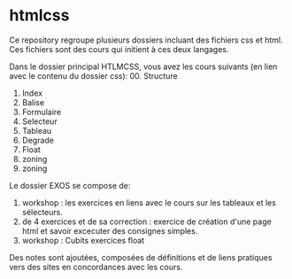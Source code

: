 # htmlcss

Ce repository regroupe plusieurs dossiers incluant des fichiers css et html. Ces fichiers sont des cours qui initient à ces deux langages.

Dans le dossier principal HTLMCSS, vous avez les cours suivants (en lien avec le contenu du dossier css):
00. Structure
01. Index
02. Balise
03. Formulaire
04. Selecteur
05. Tableau
06. Degrade
07. Float
08. zoning
09. zoning

Le dossier EXOS se compose de:
01. workshop : les exercices en liens avec le cours sur les tableaux et les sélecteurs. 
02. de 4 exercices et de sa correction : exercice de création d'une page html et savoir excecuter des consignes simples.
03. workshop : Cubits exercices float

Des notes sont ajoutées, composées de définitions et de liens pratiques vers des sites en concordances avec les cours.